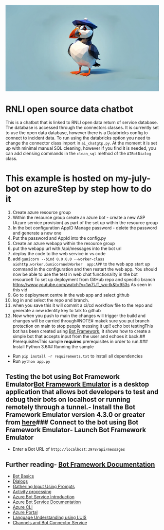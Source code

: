 
![alt text](Images\openart-4f173c85f5b8486dadaf01343481a94f_raw.jpg)


# RNLI open source data chatbot
This is a chatbot that is linked to RNLI open data return of service database.
The database is accessed through the connectors classes.  It is currently set to use the open data database, however there is a Databricks config to connect to incident data. To run using the databricks option you need to change the connector class import in `ai_chatgtp.py`.  At the moment it is set up with minimal manual SQL cleaning, however if you find it is needed, you can add clensing commands in the `clean_sql` method of the `AIBotDialog` class.


# This example is hosted on my-july-bot on azureStep by step how to do it
1. Create azure resource group
2. Within the resource group create an azure bot - create a new ASP (Azure service provision) as part of the set up within the resource group
3. In the bot configuration AppID Manage password - delete the password and generate a new one
4. Put the password and AppId into the config.py
5. Create an azure webapp within the resource group
6. put the webapp url with /api/messages into the bot url
7. deploy the code to the web service in vs code
8. add `gunicorn --bind 0.0.0.0 --worker-class aiohttp.worker.GunicornWebWorker  app:APP` to the web app start up command in the configuration and then restart the web app.  You should now be able to use the test in web chat functionality in the bot resource# To set up deployment from GitHub repo and specific branch
https://www.youtube.com/watch?v=1w7UT_wx-tk&t=953s
As seen in this vid
1. Go to deployment centre in the web app and select github
2. log in and select the repo and branch.
3. when you save this it will commit a ci/cd workflow file to the repo and generate a new identity key to talk to github
4. Now when you push to main the changes will trigger the build and changes will be carried through#NOTE# makek sure you put branch protection on main to stop people messing it up!!
echo bot testingThis bot has been created using [Bot Framework](https://dev.botframework.com), it shows how to create a simple bot that accepts input from the user and echoes it back.## PrerequisitesThis sample **requires** prerequisites in order to run.### Install Python 3.6## Running the sample
- Run `pip install -r requirements.txt` to install all dependencies
- Run `python app.py`
## Testing the bot using Bot Framework Emulator[Bot Framework Emulator](https://github.com/microsoft/botframework-emulator) is a desktop application that allows bot developers to test and debug their bots on localhost or running remotely through a tunnel.- Install the Bot Framework Emulator version 4.3.0 or greater from [here](https://github.com/Microsoft/BotFramework-Emulator/releases)### Connect to the bot using Bot Framework Emulator- Launch Bot Framework Emulator
- Enter a Bot URL of `http://localhost:3978/api/messages`
## Further reading- [Bot Framework Documentation](https://docs.botframework.com)
- [Bot Basics](https://docs.microsoft.com/azure/bot-service/bot-builder-basics?view=azure-bot-service-4.0)
- [Dialogs](https://docs.microsoft.com/azure/bot-service/bot-builder-concept-dialog?view=azure-bot-service-4.0)
- [Gathering Input Using Prompts](https://docs.microsoft.com/azure/bot-service/bot-builder-prompts?view=azure-bot-service-4.0&tabs=csharp)
- [Activity processing](https://docs.microsoft.com/en-us/azure/bot-service/bot-builder-concept-activity-processing?view=azure-bot-service-4.0)
- [Azure Bot Service Introduction](https://docs.microsoft.com/azure/bot-service/bot-service-overview-introduction?view=azure-bot-service-4.0)
- [Azure Bot Service Documentation](https://docs.microsoft.com/azure/bot-service/?view=azure-bot-service-4.0)
- [Azure CLI](https://docs.microsoft.com/cli/azure/?view=azure-cli-latest)
- [Azure Portal](https://portal.azure.com)
- [Language Understanding using LUIS](https://docs.microsoft.com/azure/cognitive-services/luis/)
- [Channels and Bot Connector Service](https://docs.microsoft.com/azure/bot-service/bot-concepts?view=azure-bot-service-4.0)